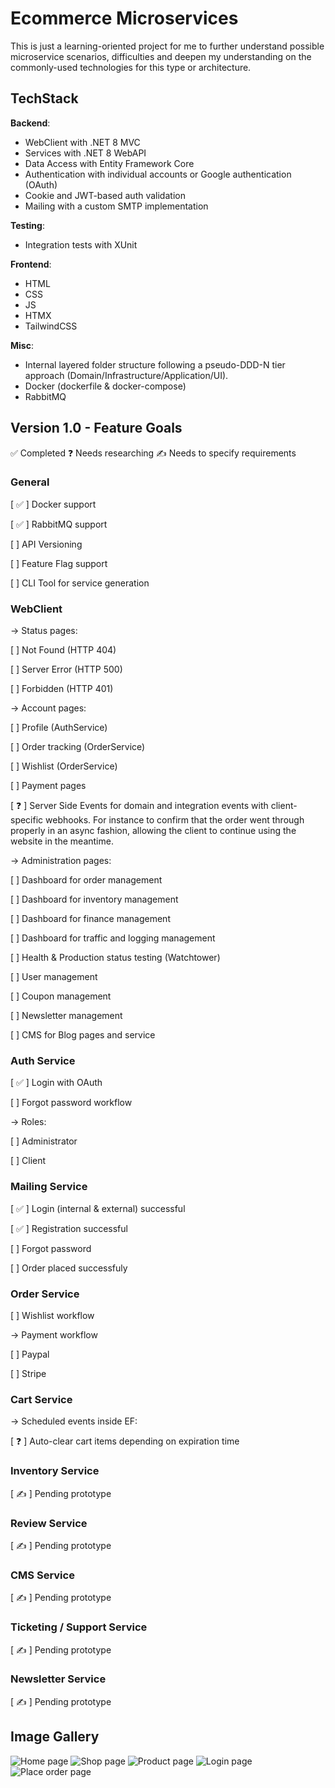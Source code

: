 ﻿# Ecommerce Microservices 

This is just a learning-oriented project for me to further understand possible microservice scenarios, difficulties and deepen my understanding on the commonly-used technologies for this type or architecture.

## TechStack

**Backend**: 
- WebClient with .NET 8 MVC
- Services with .NET 8 WebAPI
- Data Access with Entity Framework Core
- Authentication with individual accounts or Google authentication (OAuth)
- Cookie and JWT-based auth validation
- Mailing with a custom SMTP implementation

**Testing**:
- Integration tests with XUnit

**Frontend**: 
- HTML
- CSS
- JS
- HTMX
- TailwindCSS

**Misc**: 
- Internal layered folder structure following a pseudo-DDD-N tier approach (Domain/Infrastructure/Application/UI).
- Docker (dockerfile & docker-compose)
- RabbitMQ

## Version 1.0 - Feature Goals

✅ Completed
❓ Needs researching
✍ Needs to specify requirements

### General
<p>[ ✅ ] Docker support </p>
<p>[ ✅ ] RabbitMQ support </p>
<p>[  ] API Versioning</p>
<p>[  ] Feature Flag support</p>
<p>[  ] CLI Tool for service generation</p>


### WebClient
-> Status pages:
    <p>[  ] Not Found (HTTP 404)</p>
    <p>[  ] Server Error (HTTP 500)</p>
    <p>[  ] Forbidden (HTTP 401)</p>

-> Account pages:
    <p>[  ] Profile (AuthService)</p>
    <p>[  ] Order tracking (OrderService)</p>
    <p>[  ] Wishlist (OrderService)</p>

<p>[  ] Payment pages</p>

<p>[ ❓ ] Server Side Events for domain and integration events with client-specific webhooks. For instance to confirm that the order went through properly in an async fashion, allowing the client to continue using the website in the meantime. </p>

-> Administration pages:
    <p>[  ] Dashboard for order management</p>
    <p>[  ] Dashboard for inventory management</p>
    <p>[  ] Dashboard for finance management</p>
    <p>[  ] Dashboard for traffic and logging management</p>
    <p>[  ] Health & Production status testing (Watchtower)</p>
    <p>[  ] User management</p>
    <p>[  ] Coupon management</p>
    <p>[  ] Newsletter management</p>
    <p>[  ] CMS for Blog pages and service</p>

### Auth Service
<p>[ ✅ ] Login with OAuth </p>
<p>[  ] Forgot password workflow</p>

-> Roles:
    <p>[  ] Administrator</p>
    <p>[  ] Client</p>


### Mailing Service
<p>[ ✅ ] Login (internal & external) successful</p>
<p>[ ✅ ] Registration successful</p>
<p>[  ] Forgot password</p>
<p>[  ] Order placed successfuly</p>


### Order Service
<p>[  ] Wishlist workflow</p>

-> Payment workflow 
    <p>[  ] Paypal </p>
    <p>[  ] Stripe </p>


### Cart Service
-> Scheduled events inside EF:
    <p>[ ❓ ] Auto-clear cart items depending on expiration time</p>
 

### Inventory Service
<p>[ ✍ ] Pending prototype</p>


### Review Service
<p>[ ✍ ] Pending prototype</p>


### CMS Service
<p>[ ✍ ] Pending prototype</p>


### Ticketing / Support Service
<p>[ ✍ ] Pending prototype</p>


### Newsletter Service
<p>[ ✍ ] Pending prototype</p>

## Image Gallery

![Home page](/Docs/home-page.JPG)
![Shop page](/Docs/shop-page.JPG)
![Product page](/Docs/product-page.JPG)
![Login page](/Docs/login-page.JPG)
![Place order page](/Docs/place-order-page.JPG)



